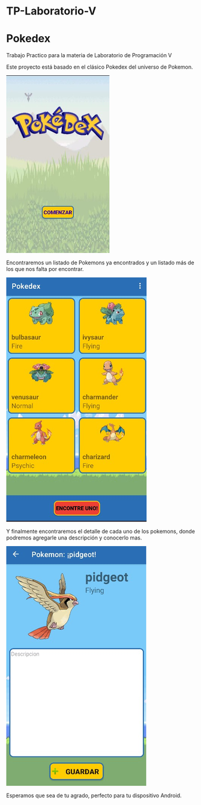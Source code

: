 # TP-Laboratorio-V
# Pokedex
Trabajo Practico para la materia de Laboratorio de Programación V

Este proyecto está basado en el clásico Pokedex del universo de Pokemon. 

![home](app/src/main/res/drawable/home.png)

Encontraremos un listado de Pokemons ya encontrados y un listado más de los que nos falta por encontrar.

![menu](app/src/main/res/drawable/menu.png)

Y finalmente encontraremos el detalle de cada uno de los pokemons, donde podremos agregarle una descripción y conocerlo mas.

![detail](app/src/main/res/drawable/detail.png)

Esperamos que sea de tu agrado, perfecto para tu dispositivo Android.
